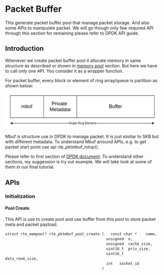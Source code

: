 # Packet Buffer

This generate packet buffer pool that manage packet storage. And also some APIs to manipulate packet.
We will go though only few required API through this section for remaining please refer to DPDK API guide.

## Introduction

Whenever we create packet buffer pool it allocate memory in same structure as described or shown in
[memory pool](mempool.md) section. But here we have to call only one API. You consider it as a
wrapper function.

For packet buffer, every block or element of ring array/queue is partition as shown below:

![](../img/packet_buffer_01.png)

Mbuf is structure use in DPDK to manage packet. It is just similar to SKB but with different metadata.
To understand Mbuf arround APIs, e.g. to get packet start point use api rte_pktmbuf_mtop().

Please refer to first section of [DPDK document](https://doc.dpdk.org/guides/prog_guide/mbuf_lib.html).
To understand other sections, my suggession is try out example. We will take look at some of them in our
final tutorial.

## APIs

### Initialization

#### Pool Create

This API is use to create pool and use buffer from this pool to store packet meta and packet payload.

```
struct rte_mempool* rte_pktmbuf_pool_create	(	const char * 	name,
                                              unsigned 	n,
                                              unsigned 	cache_size,
                                              uint16_t 	priv_size,
                                              uint16_t 	data_room_size,
                                              int 	socket_id
                                            )
```
